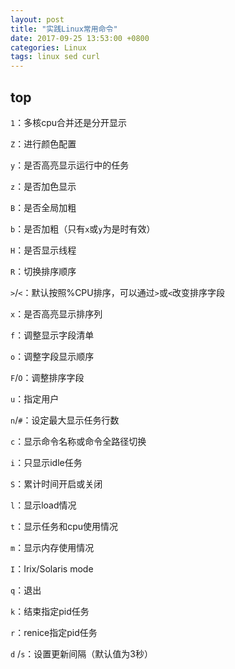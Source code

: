 ```yaml
---
layout: post
title: "实践Linux常用命令"
date: 2017-09-25 13:53:00 +0800
categories: Linux
tags: linux sed curl
---
```


## top

`1`：多核cpu合并还是分开显示

`Z`：进行颜色配置

`y`：是否高亮显示运行中的任务

`z`：是否加色显示

`B`：是否全局加粗

`b`：是否加粗（只有`x`或`y`为是时有效）

`H`：是否显示线程

`R`：切换排序顺序

`>`/`<`：默认按照%CPU排序，可以通过`>`或`<`改变排序字段

`x`：是否高亮显示排序列

`f`：调整显示字段清单

`o`：调整字段显示顺序

`F`/`O`：调整排序字段

`u`：指定用户

`n`/`#`：设定最大显示任务行数

`c`：显示命令名称或命令全路径切换

`i`：只显示idle任务

`S`：累计时间开启或关闭

`l`：显示load情况

`t`：显示任务和cpu使用情况

`m`：显示内存使用情况

`I`：Irix/Solaris mode

`q`：退出

`k`：结束指定pid任务

`r`：renice指定pid任务

`d` /`s`：设置更新间隔（默认值为3秒）